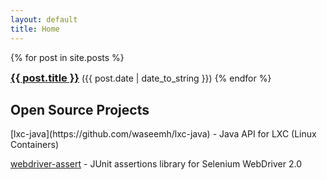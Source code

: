 ```yaml
---
layout: default
title: Home
---
```


{% for post in site.posts %}
   <h3 style="display: inline;"> <a href="{{ post.url }}">{{ post.title }}</a> </h3> 
   <span style="display: inline;">({{ post.date | date_to_string }})</span>
{% endfor %}

<h2>Open Source Projects</h2>
[lxc-java](https://github.com/waseemh/lxc-java) - Java API for LXC (Linux Containers)

[webdriver-assert](https://github.com/waseemh/webdriver-assert) - JUnit assertions library for Selenium WebDriver 2.0
